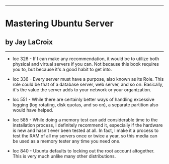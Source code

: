 
---
#  Mastering Ubuntu Server
## by Jay LaCroix
---

 - loc 326 - If I can make any recommendation, it would be to utilize both physical and virtual servers if you can. Not because this book requires you to, but because it's a good habit to get into.

 - loc 336 - Every server must have a purpose, also known as its Role. This role could be that of a database server, web server, and so on. Basically, it's the value the server adds to your network or your organization.

 - loc 551 - While there are certainly better ways of handling excessive logging (log rotating, disk quotas, and so on), a separate partition also would have helped.

 - loc 585 - While doing a memory test can add considerable time to the installation process, I definitely recommend it, especially if the hardware is new and hasn't ever been tested at all. In fact, I make it a process to test the RAM of all my servers once or twice a year, so this media can be used as a memory tester any time you need one.

 - loc 840 - Ubuntu defaults to locking out the root account altogether. This is very much unlike many other distributions.

